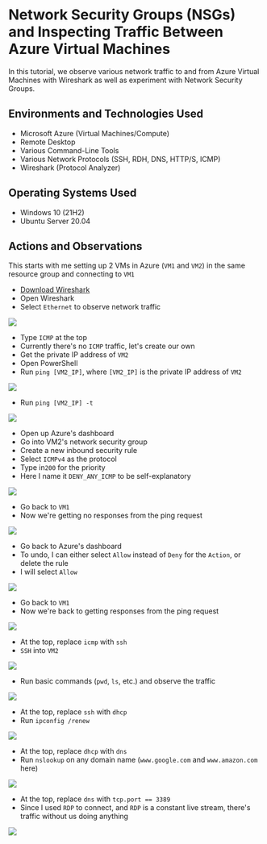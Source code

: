 # Network Security Groups (NSGs) and Inspecting Traffic Between Azure Virtual Machines

In this tutorial, we observe various network traffic to and from Azure Virtual Machines with Wireshark as well as experiment with Network Security Groups.

## Environments and Technologies Used

- Microsoft Azure (Virtual Machines/Compute)
- Remote Desktop
- Various Command-Line Tools
- Various Network Protocols (SSH, RDH, DNS, HTTP/S, ICMP)
- Wireshark (Protocol Analyzer)

## Operating Systems Used 

- Windows 10 (21H2)
- Ubuntu Server 20.04

## Actions and Observations

This starts with me setting up 2 VMs in Azure (`VM1` and `VM2`) in the same resource group and connecting to `VM1`
- [Download Wireshark](https://www.wireshark.org/download.html)
- Open Wireshark
- Select `Ethernet` to observe network traffic

![](https://safe.reku.me/TPXLuDyfLPo1.png)
- Type `ICMP` at the top
- Currently there's no `ICMP` traffic, let's create our own
- Get the private IP address of `VM2`
- Open PowerShell
- Run `ping [VM2_IP]`, where `[VM2_IP]` is the private IP address of `VM2`

![](https://safe.reku.me/SVxuq3G6EX1F.png)
- Run `ping [VM2_IP] -t`

![](https://safe.reku.me/YL5rjn14d0UK.png)
- Open up Azure's dashboard
- Go into VM2's network security group
- Create a new inbound security rule
- Select `ICMPv4` as the protocol
- Type in`200` for the priority
- Here I name it `DENY_ANY_ICMP` to be self-explanatory

![](https://safe.reku.me/zqMBQQanaRtQ.png)
- Go back to `VM1`
- Now we're getting no responses from the ping request

![](https://safe.reku.me/g76uq8wdo2q8.png)
- Go back to Azure's dashboard
- To undo, I can either select `Allow` instead of `Deny` for the `Action`, or delete the rule
- I will select `Allow`

![](https://safe.reku.me/bYXwevjeMwOh.png)
- Go back to `VM1`
- Now we're back to getting responses from the ping request

![](https://safe.reku.me/56waQCUig7OA.png)
- At the top, replace `icmp` with `ssh`
- `SSH` into `VM2`

![](https://safe.reku.me/iY3njwNApqFr.png)
- Run basic commands (`pwd`, `ls`, etc.) and observe the traffic

![](https://safe.reku.me/9VIzQYQxYPQ0.png)
- At the top, replace `ssh` with `dhcp`
- Run `ipconfig /renew`

![](https://safe.reku.me/KaDXAsbo8q2w.png)
- At the top, replace `dhcp` with `dns`
- Run `nslookup` on any domain name (`www.google.com` and `www.amazon.com` here)

![](https://safe.reku.me/m6vM599gnDdb.png)
- At the top, replace `dns` with `tcp.port == 3389`
- Since I used `RDP` to connect, and `RDP` is a constant live stream, there's traffic without us doing anything

![](https://safe.reku.me/cBrMkf7Cx0Vk.png)
